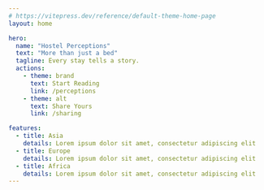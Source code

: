 ```yaml
---
# https://vitepress.dev/reference/default-theme-home-page
layout: home

hero:
  name: "Hostel Perceptions"
  text: "More than just a bed"
  tagline: Every stay tells a story.
  actions:
    - theme: brand
      text: Start Reading
      link: /perceptions
    - theme: alt
      text: Share Yours
      link: /sharing

features:
  - title: Asia
    details: Lorem ipsum dolor sit amet, consectetur adipiscing elit
  - title: Europe
    details: Lorem ipsum dolor sit amet, consectetur adipiscing elit
  - title: Africa
    details: Lorem ipsum dolor sit amet, consectetur adipiscing elit
---
```

